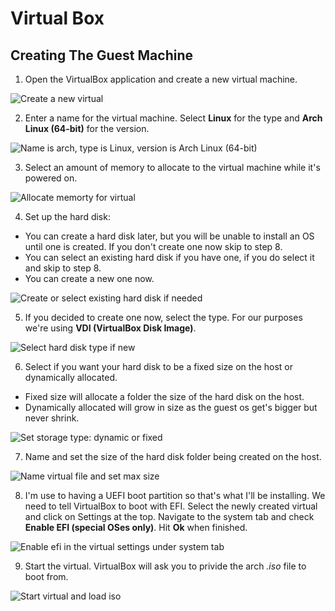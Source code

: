 [new]: ./img/new.jpg "NEW VIRTUAL"
[os]:  ./img/os.jpg  "ARCH GUEST"
[mem]: ./img/mem.jpg "ALLOCATE MEMORY"
[hd1]: ./img/hd1.jpg "NEW HARD DISK"
[hd2]: ./img/hd2.jpg "HARD DISK TYPE"
[hd3]: ./img/hd3.jpg "HARD DISK STORAGE TYPE"
[hd4]: ./img/hd4.jpg "HARD DISK LOCATION AND SIZE"
[efi]: ./img/efi.jpg "ENABLE EFI"
[iso]: ./img/iso.jpg "LOAD ARCH ISO"

# Virtual Box

## Creating The Guest Machine
1. Open the VirtualBox application and create a new virtual machine.

 ![Create a new virtual][new]

2. Enter a name for the virtual machine. Select **Linux** for the type and **Arch Linux (64-bit)** for the version.

 ![Name is arch, type is Linux, version is Arch Linux (64-bit)][os]

3. Select an amount of memory to allocate to the virtual machine while it's powered on.

 ![Allocate memorty for virtual][mem]

4. Set up the hard disk:
  * You can create a hard disk later, but you will be unable to install an OS until one is created. If you don't create one now skip to step 8.
  * You can select an existing hard disk if you have one, if you do select it and skip to step 8.
  * You can create a new one now.

 ![Create or select existing hard disk if needed][hd1]

5. If you decided to create one now, select the type. For our purposes we're using **VDI (VirtualBox Disk Image)**.

 ![Select hard disk type if new][hd2]

6. Select if you want your hard disk to be a fixed size on the host or dynamically allocated.
  * Fixed size will allocate a folder the size of the hard disk on the host.
  * Dynamically allocated will grow in size as the guest os get's bigger but never shrink.

 ![Set storage type: dynamic or fixed][hd3]

7. Name and set the size of the hard disk folder being created on the host.

 ![Name virtual file and set max size][hd4]

8. I'm use to having a UEFI boot partition so that's what I'll be installing. We need to tell VirtualBox to boot with EFI. Select the newly created virtual and click on Settings at the top. Navigate to the system tab and check **Enable EFI (special OSes only)**. Hit **Ok** when finished.

 ![Enable efi in the virtual settings under system tab][efi]

9. Start the virtual. VirtualBox will ask you to privide the arch _.iso_ file to boot from.

 ![Start virtual and load iso][iso]
